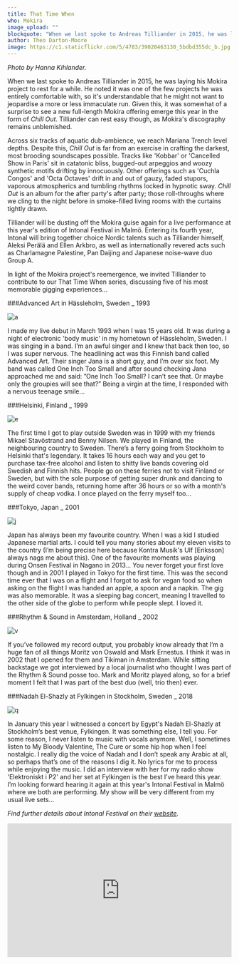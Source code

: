 ```yaml
---
title: That Time When
who: Mokira
image_upload: ""
blockquote: "When we last spoke to Andreas Tilliander in 2015, he was laying his Mokira project to rest for a while. He noted it was one of the few projects he was entirely comfortable with, so it's understandable that he might not want to jeopordise a more or less immaculate run. Given this, it was somewhat of a surprise to see a new full-length Mokira offering emerge this year in the form of _Chill Out_, although the results do not disappoint."
author: Theo Darton-Moore
image: https://c1.staticflickr.com/5/4783/39020463130_5bdbd355dc_b.jpg
---
```

_Photo by Hanna Kihlander._

When we last spoke to Andreas Tilliander in 2015, he was laying his Mokira project to rest for a while. He noted it was one of the few projects he was entirely comfortable with, so it's understandable that he might not want to jeopardise a more or less immaculate run. Given this, it was somewhat of a surprise to see a new full-length Mokira offering emerge this year in the form of _Chill Out_. Tilliander can rest easy though, as Mokira's discography remains unblemished.

Across six tracks of aquatic dub-ambience, we reach Mariana Trench level depths. Despite this, _Chill Out_ is far from an exercise in crafting the darkest, most brooding soundscapes possible. Tracks like 'Kobbar' or 'Cancelled Show in Paris' sit in catatonic bliss, bugged-out arpeggios and woozy synthetic motifs drifting by innocuously.  Other offerings such as 'Cuchla Congos' and 'Octa Octaves' drift in and out of gauzy, faded stupors, vaporous atmospherics and tumbling rhythms locked in hypnotic sway. _Chill Out_ is an album for the after party's after party; those roll-throughs where we cling to the night before in smoke-filled living rooms with the curtains tightly drawn.
 
Tilliander will be dusting off the Mokira guise again for a live performance at this year's edition of Intonal Festival in Malmö. Entering its fourth year, Intonal will bring together choice Nordic talents such as Tilliander himself, Aleksi Perälä and Ellen Arkbro, as well as internationally revered acts such as Charlamagne Palestine, Pan Daijing and Japanese noise-wave duo Group A.

In light of the Mokira project's reemergence, we invited Tilliander to contribute to our That Time When series, discussing five of his most memorable gigging experiences... 

###Advanced Art in Hässleholm, Sweden _ 1993

![a](https://c1.staticflickr.com/1/801/25974405167_cd50cdd4cd_b.jpg)

I made my live debut in March 1993 when I was 15 years old. It was during a night of electronic 'body music' in my hometown of Hässleholm, Sweden. I was singing in a band. I’m an awful singer and I knew that back then too, so I was super nervous. The headlining act was this Finnish band called Advanced Art. Their singer Jana is a short guy, and I’m over six foot. My band was called One Inch Too Small and after sound checking Jana approached me and said: ”One Inch Too Small? I can’t see that. Or maybe only the groupies will see that?” Being a virgin at the time, I responded with a nervous teenage smile...

###Helsinki, Finland _ 1999

![e](https://c1.staticflickr.com/1/822/25974404757_c3565f7884_b.jpg)

The first time I got to play outside Sweden was in 1999 with my friends Mikael Stavöstrand and Benny Nilsen. We played in Finland, the neighbouring country to Sweden. There’s a ferry going from Stockholm to Helsinki that's legendary. It takes 16 hours each way and you get to purchase tax-free alcohol and listen to shitty live bands covering old Swedish and Finnish hits. People go on these ferries not to visit Finland or Sweden, but with the sole purpose of getting super drunk and dancing to the weird cover bands, returning home after 36 hours or so with a month's supply of cheap vodka. I once played on the ferry myself too...

###Tokyo, Japan _ 2001

![j](https://c1.staticflickr.com/5/4775/40804445412_cd8537e048_z.jpg)

Japan has always been my favourite country. When I was a kid I studied Japanese martial arts. I could tell you many stories about my eleven visits to the country (I’m being precise here because Kontra Musik's Ulf [Eriksson] always nags me about this). One of the favourite moments was playing during Onsen Festival in Nagano in 2013... You never forget your first love though and in 2001 I played in Tokyo for the first time. This was the second time ever that I was on a flight and I forgot to ask for vegan food so when asking on the flight I was handed an apple, a spoon and a napkin. The gig was also memorable. It was a sleeping bag concert, meaning I travelled to the other side of the globe to perform while people slept. I loved it.

###Rhythm & Sound in Amsterdam, Holland _ 2002

![v](https://c1.staticflickr.com/1/800/40831137441_c4d7525414_b.jpg)

If you’ve followed my record output, you probably know already that I’m a huge fan of all things Moritz von Oswald and Mark Ernestus. I think it was in 2002 that I opened for them and Tikiman in Amsterdam. While sitting backstage we got interviewed by a local journalist who thought I was part of the Rhythm & Sound posse too. Mark and Moritz played along, so for a brief moment I felt that I was part of the best duo (well, trio then) ever. 

###Nadah El-Shazly at Fylkingen in Stockholm, Sweden _ 2018

![q](https://c1.staticflickr.com/1/818/25974403777_5de4b62579_b.jpg)

In January this year I witnessed a concert by Egypt's Nadah El-Shazly at Stockholm’s best venue, Fylkingen. It was something else, I tell you. 
For some reason, I never listen to music with vocals anymore. Well, I sometimes listen to My Bloody Valentine, The Cure or some hip hop when I feel nostalgic. I really dig the voice of Nadah and I don’t speak any Arabic at all, so perhaps that’s one of the reasons I dig it. No lyrics for me to process while enjoying the music. I did an interview with her for my radio show 'Elektroniskt i P2' and her set at Fylkingen is the best I’ve heard this year. I’m looking forward hearing it again at this year's Intonal Festival in Malmö where we both are performing. My show will be very different from my usual live sets...

_Find further details about Intonal Festival on their [website](http://www.intonalfestival.com/)._

<iframe width="100%" height="300" scrolling="no" frameborder="no" allow="autoplay" src="https://w.soundcloud.com/player/?url=https%3A//api.soundcloud.com/playlists/428346344&color=%23919191&auto_play=false&hide_related=false&show_comments=true&show_user=true&show_reposts=false&show_teaser=true&visual=true"></iframe>
 